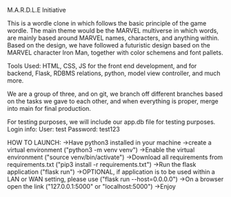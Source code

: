 M.A.R.D.L.E Initiative

This is a wordle clone in which follows the basic principle of the game wordle. The main theme would be the MARVEL multiverse in which words, are mainly based around MARVEL names, characters, and anything within. 
Based on the design, we have followed a futuristic design based on the MARVEL character Iron Man, together with color schemens and font pallets.

Tools Used: HTML, CSS, JS for the front end development, and for backend, Flask, RDBMS relations, python, model view controller, and much more.

We are a group of three, and on git, we branch off different branches based on the tasks we gave to each other, and when everything is proper, merge into main for final production.

For testing purposes, we will include our app.db file for testing purposes. Login info: User: test Password: test123

HOW TO LAUNCH: 
->Have python3 installed in your machine 
->create a virtual environment ("python3 -m venv venv") 
->Enable the virtual environment ("source venv/bin/activate") 
->Download all requirements from requirements.txt ("pip3 install -r requirements.txt") 
->Run the flask application ("flask run") 
->OPTIONAL, if application is to be used within a LAN or WAN setting, please use ("flask run --host=0.0.0.0") 
->On a browser open the link ("127.0.0.1:5000" or "localhost:5000") ->Enjoy
